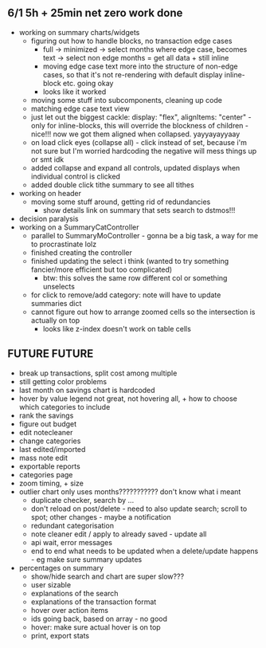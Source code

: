 ## 6/1 5h + 25min net zero work done
* working on summary charts/widgets
  * figuring out how to handle blocks, no transaction edge cases
    * full -> minimized -> select months where edge case, becomes text -> select non edge months = get all data + still inline
    * moving edge case text more into the structure of non-edge cases, so that it's not re-rendering with default display inline-block etc. going okay
    * looks like it worked
  * moving some stuff into subcomponents, cleaning up code
  * matching edge case text view
  * just let out the biggest cackle: display: "flex", alignItems: "center" - only for inline-blocks, this will override the blockness of children - nice!!! now we got them aligned when collapsed. yayyayayyaay
  * on load click eyes (collapse all) - click instead of set, because i'm not sure but I'm worried hardcoding the negative will mess things up or smt idk
  * added collapse and expand all controls, updated displays when individual control is clicked
  * added double click tithe summary to see all tithes
* working on header
  * moving some stuff around, getting rid of redundancies
    * show details link on summary that sets search to dstmos!!!
* decision paralysis
* working on a SummaryCatController
  * parallel to SummaryMoController - gonna be a big task, a way for me to procrastinate lolz
  * finished creating the controller
  * finished updating the select i think (wanted to try something fancier/more efficient but too complicated)
    * btw: this solves the same row different col or something unselects
  * for click to remove/add category: note will have to update summaries dict
  * cannot figure out how to arrange zoomed cells so the intersection is actually on top
    * looks like z-index doesn't work on table cells
## FUTURE FUTURE
* break up transactions, split cost among multiple
* still getting color problems
* last month on savings chart is hardcoded
* hover by value legend not great, not hovering all, + how to choose which categories to include
* rank the savings
* figure out budget
* edit notecleaner
* change categories
* last edited/imported
* mass note edit
* exportable reports
* categories page
* zoom timing, + size
* outlier chart only uses months??????????? don't know what i meant
  * duplicate checker, search by ...
  * don't reload on post/delete - need to also update search; scroll to spot; other changes - maybe a notification
  * redundant categorisation
  * note cleaner edit / apply to already saved - update all
  * api wait, error messages
  * end to end what needs to be updated when a delete/update happens - eg make sure summary updates
* percentages on summary
  * show/hide search and chart are super slow???
  * user sizable
  * explanations of the search
  * explanations of the transaction format
  * hover over action items
  * ids going back, based on array - no good
  * hover: make sure actual hover is on top
  * print, export stats
